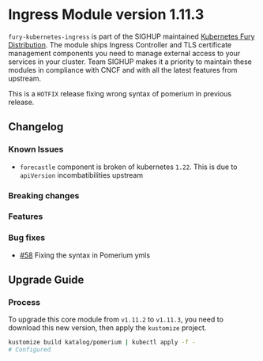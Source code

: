 # Ingress Module version 1.11.3

`fury-kubernetes-ingress` is part of the SIGHUP maintained [Kubernetes
Fury Distribution](https://github.com/sighupio/fury-distribution). The
module ships Ingress Controller and TLS certificate management
components you need to manage external access to your services in your
cluster. Team SIGHUP makes it a priority to maintain these modules in
compliance with CNCF and with all the latest features from upstream.

This is a `HOTFIX` release fixing wrong syntax of pomerium in previous release.

## Changelog

### Known Issues

- `forecastle` component is broken of kubernetes `1.22`. This is due to `apiVersion` incombatibilities upstream

### Breaking changes

### Features

### Bug fixes

* [#58](https://github.com/sighupio/fury-kubernetes-ingress/pull/58) Fixing the syntax in Pomerium ymls

## Upgrade Guide

### Process

To upgrade this core module from `v1.11.2` to `v1.11.3`, you need to download this new version, then apply the `kustomize` project.

```bash
kustomize build katalog/pomerium | kubectl apply -f -
# Configured
```

